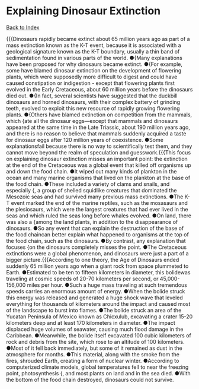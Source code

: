 # Explaining Dinosaur Extinction
[Back to Index](https://github.com/windows10010/tpoExtractor/blob/master/README.md)

{{{Dinosaurs rapidly became extinct about 65 million years ago as part of a mass extinction known as the K-T event, because it is associated with a geological signature known as the K-T boundary, usually a thin band of sedimentation found in various parts of the world. ●{Many explanations have been proposed for why dinosaurs became extinct. ●{For example, some have blamed dinosaur extinction on the development of flowering plants, which were supposedly more difficult to digest and could have caused constipation or indigestion - except that flowering plants first evolved in the Early Cretaceous, about 60 million years before the dinosaurs died out. ●{In fact, several scientists have suggested that the duckbill dinosaurs and horned dinosaurs, with their complex battery of grinding teeth, evolved to exploit this new resource of rapidly growing flowering plants. ●{Others have blamed extinction on competition from the mammals, which {ate all the dinosaur eggs—except that mammals and dinosaurs appeared at the same time in the Late Triassic, about 190 million years ago, and there is no reason to believe that mammals suddenly acquired a taste for dinosaur eggs after 120 million years of coexistence. ●Some explanationsfail because there is no way to scientifically test them, and they cannot move beyond the realm of speculation and guesswork.{{{This focus on explaining dinosaur extinction misses an important point: the extinction at the end of the Cretaceous was a global event that killed off organisms up and down the food chain. ●It wiped out many kinds of plankton in the ocean and many marine organisms that lived on the plankton at the base of the food chain. ●These included a variety of clams and snails, and especially {, a group of shelled squidlike creatures that dominated the Mesozoic seas and had survived many previous mass extinctions. ●The K-T event marked the end of the marine reptiles, such as the mosasaurs and the plesiosaurs, which were the largest creatures that had ever lived in the seas and which ruled the seas long before whales evolved. ●On land, there was also a {among the land plants, in addition to the disappearance of dinosaurs. ●So any event that can explain the destruction of the base of the food chaincan better explain what happened to organisms at the top of the food chain, such as the dinosaurs. ●By contrast, any explanation that focuses {on the dinosaurs completely misses the point. ●The Cretaceous extinctions were a global phenomenon, and dinosaurs were just a part of a bigger picture.{{{According to one theory, the Age of Dinosaurs ended suddenly 65 million years ago when a giant rock from space plummeted to Earth. ●Estimated to be ten to fifteen kilometers in diameter, this bolidewas traveling at cosmic speeds of 20-70 kilometers per second, or 45,000-156,000 miles per hour. ●Such a huge mass traveling at such tremendous speeds carries an enormous amount of energy. ●When the bolide struck this energy was released and generated a huge shock wave that leveled everything for thousands of kilometers around the impact and caused most of the landscape to burst into flames. ●The bolide struck an area of the Yucatan Peninsula of Mexico known as Chicxulub, excavating a crater 15-20 kilometers deep and at least 170 kilometers in diameter. ●The impact displaced huge volumes of seawater, causing much flood damage in the Caribbean. ●Meanwhile, the bolide itself excavated 100 cubic kilometers of rock and debris from the site, which rose to an altitude of 100 kilometers. ●Most of it fell back immediately, but some of it remained as dust in the atmosphere for months. ●This material, along with the smoke from the fires, shrouded Earth, creating a form of nuclear winter. ●According to computerized climate models, global temperatures fell to near the freezing point, photosynthesis {, and most plants on land and in the sea died. ●With the bottom of the food chain destroyed, dinosaurs could not survive.